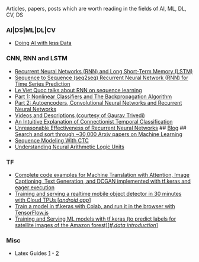 Articles, papers, posts which are worth reading in the fields of AI, ML, DL, CV, DS

### AI|DS|ML|DL|CV
- [Doing AI with less Data](https://www.cinnamonailabs.com/single-post/2018/10/02/Doing-AI-with-less-Data)

### CNN, RNN and LSTM
- [Recurrent Neural Networks (RNN) and Long Short-Term Memory (LSTM)](https://www.youtube.com/watch?v=WCUNPb-5EYI)
- [Sequence to Sequence (seq2seq) Recurrent Neural Network (RNN) for Time Series Prediction](https://github.com/guillaume-chevalier/seq2seq-signal-prediction)
- [Le Viet Quoc talks about RNN on sequence learning](https://www.youtube.com/watch?v=3-JKvP7eBXc)
- [Part 1: Nonlinear Classifiers and The Backpropagation Algorithm](https://cs.stanford.edu/~quocle/tutorial1.pdf)
- [Part 2: Autoencoders, Convolutional Neural Networks and Recurrent Neural Networks](http://cs.stanford.edu/~quocle/tutorial2.pdf)
- [Videos and Descriptions (courtesy of Gaurav Trivedi)](https://www.trivedigaurav.com/blog/quoc-les-lectures-on-deep-learning/)
- [An Intuitive Explanation of Connectionist Temporal Classification](https://towardsdatascience.com/intuitively-understanding-connectionist-temporal-classification-3797e43a86c)
- [Unreasonable Effectiveness of Recurrent Neural Networks](http://karpathy.github.io/2015/05/21/rnn-effectiveness/) ## [Blog](https://cs.stanford.edu/people/karpathy/) ## [Search and sort through ~30,000 Arxiv papers on Machine Learning](http://www.arxiv-sanity.com/)
- [Sequence Modeling With CTC](https://distill.pub/2017/ctc/)
- [Understanding Neural Arithmetic Logic Units](https://medium.com/tensorflow/understanding-neural-arithmetic-logic-units-11b0f85c1d1d)

### TF
- [Complete code examples for Machine Translation with Attention, Image Captioning, Text Generation, and DCGAN implemented with tf.keras and eager execution](https://medium.com/tensorflow/complete-code-examples-for-machine-translation-with-attention-image-captioning-text-generation-51663d07a63d)
- [Training and serving a realtime mobile object detector in 30 minutes with Cloud TPUs [*android app*]](https://medium.com/tensorflow/training-and-serving-a-realtime-mobile-object-detector-in-30-minutes-with-cloud-tpus-b78971cf1193)
- [Train a model in tf.keras with Colab, and run it in the browser with TensorFlow.js](https://medium.com/tensorflow/train-on-google-colab-and-run-on-the-browser-a-case-study-8a45f9b1474e)
- [Training and Serving ML models with tf.keras (to predict labels for satellite images of the Amazon forest)[*tf.data introduction*]](https://medium.com/tensorflow/training-and-serving-ml-models-with-tf-keras-fd975cc0fa27)

### Misc
- Latex Guides [1](https://www.youtube.com/playlist?list=PLlsF2nDmyL7msihnebzII_KVWy6URxDfp) - [2](https://www.ieee.org/conferences/publishing/templates.html)
